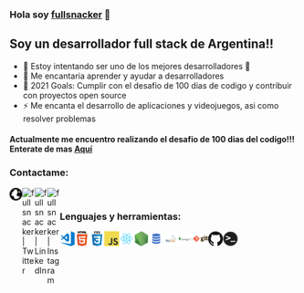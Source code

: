 ### Hola soy [fullsnacker][website] 👋

## Soy un desarrollador full stack de Argentina!!

- 🌱 Estoy intentando ser uno de los mejores desarrolladores 🤣
- 👯 Me encantaria aprender y ayudar a desarrolladores
- 🥅 2021 Goals: Cumplir con el desafio de 100 dias de codigo y contribuir con proyectos open source
- ⚡ Me encanta el desarrollo de aplicaciones y videojuegos, asi como resolver problemas

#### Actualmente me encuentro realizando el desafio de 100 dias del codigo!!! Enterate de mas [Aquí][100-days]

### Contactame:

[<img align="left" alt="fullsnacker.github.io" width="22px" src="https://raw.githubusercontent.com/iconic/open-iconic/master/svg/globe.svg" />][website]
[<img align="left" alt="fullsnacker | Twitter" width="22px" src="https://cdn.jsdelivr.net/npm/simple-icons@v3/icons/twitter.svg" />][twitter]
[<img align="left" alt="fullsnacker | LinkedIn" width="22px" src="https://cdn.jsdelivr.net/npm/simple-icons@v3/icons/linkedin.svg" />][linkedin]
[<img align="left" alt="fullsnacker | Instagram" width="22px" src="https://cdn.jsdelivr.net/npm/simple-icons@v3/icons/instagram.svg" />][instagram]

<br />

### Lenguajes y herramientas:

[<img align="left" alt="Visual Studio Code" width="26px" src="https://raw.githubusercontent.com/github/explore/80688e429a7d4ef2fca1e82350fe8e3517d3494d/topics/visual-studio-code/visual-studio-code.png" />][webdevplaylist]
[<img align="left" alt="HTML5" width="26px" src="https://raw.githubusercontent.com/github/explore/80688e429a7d4ef2fca1e82350fe8e3517d3494d/topics/html/html.png" />][webdevplaylist]
[<img align="left" alt="CSS3" width="26px" src="https://raw.githubusercontent.com/github/explore/80688e429a7d4ef2fca1e82350fe8e3517d3494d/topics/css/css.png" />][cssplaylist]
[<img align="left" alt="JavaScript" width="26px" src="https://raw.githubusercontent.com/github/explore/80688e429a7d4ef2fca1e82350fe8e3517d3494d/topics/javascript/javascript.png" />][jsplaylist]
[<img align="left" alt="React" width="26px" src="https://raw.githubusercontent.com/github/explore/80688e429a7d4ef2fca1e82350fe8e3517d3494d/topics/react/react.png" />][reactplaylist]
[<img align="left" alt="Node.js" width="26px" src="https://raw.githubusercontent.com/github/explore/80688e429a7d4ef2fca1e82350fe8e3517d3494d/topics/nodejs/nodejs.png" />][webdevplaylist]
[<img align="left" alt="SQL" width="26px" src="https://raw.githubusercontent.com/github/explore/80688e429a7d4ef2fca1e82350fe8e3517d3494d/topics/sql/sql.png" />][webdevplaylist]
[<img align="left" alt="MySQL" width="26px" src="https://raw.githubusercontent.com/github/explore/80688e429a7d4ef2fca1e82350fe8e3517d3494d/topics/mysql/mysql.png" />][webdevplaylist]
[<img align="left" alt="MongoDB" width="26px" src="https://raw.githubusercontent.com/github/explore/80688e429a7d4ef2fca1e82350fe8e3517d3494d/topics/mongodb/mongodb.png" />][webdevplaylist]
[<img align="left" alt="Git" width="26px" src="https://raw.githubusercontent.com/github/explore/80688e429a7d4ef2fca1e82350fe8e3517d3494d/topics/git/git.png" />][webdevplaylist]
[<img align="left" alt="GitHub" width="26px" src="https://raw.githubusercontent.com/github/explore/78df643247d429f6cc873026c0622819ad797942/topics/github/github.png" />][webdevplaylist]
[<img align="left" alt="Terminal" width="26px" src="https://raw.githubusercontent.com/github/explore/80688e429a7d4ef2fca1e82350fe8e3517d3494d/topics/terminal/terminal.png" />][webdevplaylist]

<br />
<br />

[website]: https://fullsnacker.github.io
[twitter]: https://twitter.com/fullsnacker
[youtube]: https://youtube.com/fullsnacker
[instagram]: https://instagram.com/fullsnacker
[linkedin]: https://ar.linkedin.com/in/jugagd
[webdevplaylist]: #
[jsplaylist]: #
[cssplaylist]: #
[reactplaylist]: #
[100-days]: https://github.com/fullsnacker/100-days-of-code
